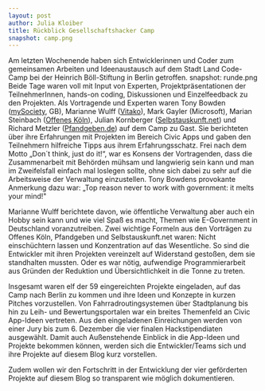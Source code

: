 ```yaml
---
layout: post
author: Julia Kloiber
title: Rückblick Gesellschaftshacker Camp
snapshot: camp.png
---
```


Am letzten Wochenende haben sich Entwicklerinnen und Coder zum gemeinsamen Arbeiten und Ideenaustausch auf dem Stadt Land Code-Camp bei der Heinrich Böll-Stiftung in Berlin getroffen. 
snapshot: runde.png
Beide Tage waren voll mit Input von Experten, Projektpräsentationen der TeilnehmerInnen, hands-on coding, Diskussionen und Einzelfeedback zu den Projekten.
Als Vortragende und Experten waren Tony Bowden (<a href="http://www.mysociety.org/">mySociety</a>, GB), Marianne Wulff (<a href="http://vitako.de/">Vitako</a>), Mark Gayler (Microsoft), Marian Steinbach (<a href="http://offeneskoeln.de/">Offenes Köln</a>), Julian Kornberger (<a href="https://selbstauskunft.net/">Selbstauskunft.net</a>) und Richard Metzler (<a href="http://www.pfandgeben.de/">Pfandgeben.de</a>) auf dem Camp zu Gast. 
Sie berichteten über ihre Erfahrungen mit Projekten im Bereich Civic Apps und gaben den Teilnehmern hilfreiche Tipps aus ihrem Erfahrungsschatz.
Frei nach dem Motto „Don´t think, just do it!“, war es Konsens der Vortragenden, dass die Zusammenarbeit mit Behörden mühsam und langwierig sein kann und man im Zweifelsfall einfach mal loslegen sollte, ohne sich dabei zu sehr auf die Arbeitsweise der Verwaltung einzustellen. Tony Bowdens provokante Anmerkung dazu war: „Top reason never to work with government: it melts your mind!"

Marianne Wulff berichtete davon, wie öffentliche Verwaltung aber auch ein Hobby sein kann und wie viel Spaß es macht, Themen wie E-Government in Deutschland voranzutreiben. 
Zwei wichtige Formeln aus den Vorträgen zu Offenes Köln, Pfandgeben und Selbstauskunft.net waren: Nicht einschüchtern lassen und Konzentration auf das Wesentliche. So sind die Entwickler mit ihren Projekten vereinzelt auf Widerstand gestoßen, dem sie standhalten mussten. 
Oder es war nötig, aufwendige Programmierarbeit aus Gründen der Reduktion und Übersichtlichkeit in die Tonne zu treten.

Insgesamt waren elf der 59 eingereichten Projekte eingeladen, auf das Camp nach Berlin zu kommen und ihre Ideen und Konzepte in kurzen Pitches vorzustellen. 
Von Fahrradroutingsystemen über Stadtplanung bis hin zu Leih- und Bewertungsportalen war ein breites Themenfeld an Civic App-Ideen vertreten. Aus den eingeladenen Einreichungen werden von einer Jury bis zum 6. Dezember die vier finalen Hackstipendiaten ausgewählt.
Damit auch Außenstehende Einblick in die App-Ideen und Projekte bekommen können, werden sich die Entwickler/Teams sich und ihre Projekte auf diesem Blog kurz vorstellen. 

Zudem wollen wir den Fortschritt in der Entwicklung der vier geförderten Projekte auf diesem Blog so transparent wie möglich dokumentieren.

